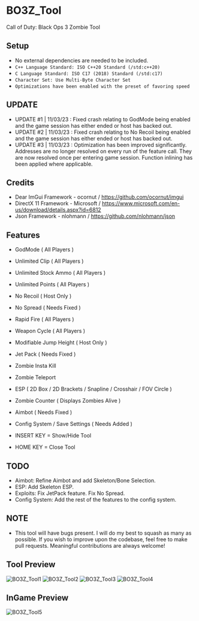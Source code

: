 # BO3Z_Tool
Call of Duty: Black Ops 3 Zombie Tool

## Setup
* No external dependencies are needed to be included.
* ```C++ Language Standard: ISO C++20 Standard (/std:c++20)```
* ```C Language Standard: ISO C17 (2018) Standard (/std:c17)```
* ```Character Set: Use Multi-Byte Character Set```
* ```Optimizations have been enabled with the preset of favoring speed```

## UPDATE
* UPDATE #1 | 11/03/23 : Fixed crash relating to GodMode being enabled and the game session has either ended or host has backed out.
* UPDATE #2 | 11/03/23 : Fixed crash relating to No Recoil being enabled and the game session has either ended or host has backed out.
* UPDATE #3 | 11/03/23 : Optimization has been improved significantly. Addresses are no longer resolved on every run of the feature call. They are now resolved once per entering game session. Function inlining has been applied where applicable.

## Credits
* Dear ImGui Framework - ocornut / https://github.com/ocornut/imgui
* DirectX 11 Framework - Microsoft / https://www.microsoft.com/en-us/download/details.aspx?id=6812
* Json Framework - nlohmann / https://github.com/nlohmann/json

## Features
* GodMode ( All Players )
* Unlimited Clip ( All Players )
* Unlimited Stock Ammo ( All Players )
* Unlimited Points ( All Players )
* No Recoil ( Host Only )
* No Spread ( Needs Fixed )
* Rapid Fire ( All Players )
* Weapon Cycle ( All Players )
* Modifiable Jump Height ( Host Only )
* Jet Pack ( Needs Fixed )
* Zombie Insta Kill
* Zombie Teleport
* ESP ( 2D Box / 2D Brackets / Snapline / Crosshair / FOV Circle )
* Zombie Counter ( Displays Zombies Alive )
* Aimbot ( Needs Fixed )
* Config System / Save Settings ( Needs Added )

* INSERT KEY = Show/Hide Tool
* HOME KEY = Close Tool

## TODO
* Aimbot: Refine Aimbot and add Skeleton/Bone Selection.
* ESP: Add Skeleton ESP.
* Exploits: Fix JetPack feature. Fix No Spread.
* Config System: Add the rest of the features to the config system.

## NOTE
* This tool will have bugs present. I will do my best to squash as many as possible. If you wish to improve upon the codebase, feel free to make pull requests. Meaningful contributions are always welcome!

## Tool Preview
![BO3Z_Tool1](https://cdn.discordapp.com/attachments/952164775771652106/1128441015896915998/image.png)
![BO3Z_Tool2](https://cdn.discordapp.com/attachments/952164775771652106/1129155050703442011/image.png)
![BO3Z_Tool3](https://cdn.discordapp.com/attachments/952164775771652106/1129155833968734429/image.png)
![BO3Z_Tool4](https://cdn.discordapp.com/attachments/952094399578386432/1205248167394943016/image.png?ex=65d7add3&is=65c538d3&hm=9a389b7259db889f2b17aee9a222213ad82a809de212a2b3f25a0871ccec1b53&)

## InGame Preview
![BO3Z_Tool5](https://cdn.discordapp.com/attachments/952344650306445352/1128350303478104194/image.png)